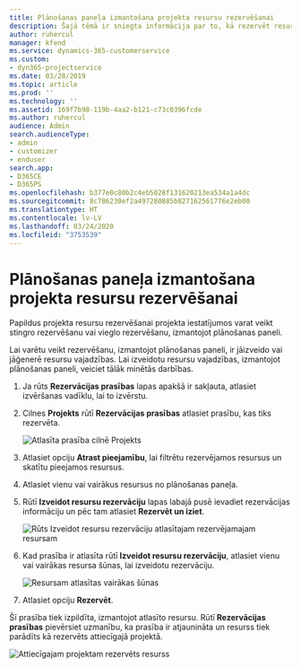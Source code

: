```yaml
---
title: Plānošanas paneļa izmantošana projekta resursu rezervēšanai
description: Šajā tēmā ir sniegta informācija par to, kā rezervēt resursus.
author: ruhercul
manager: kfend
ms.service: dynamics-365-customerservice
ms.custom:
- dyn365-projectservice
ms.date: 03/28/2019
ms.topic: article
ms.prod: ''
ms.technology: ''
ms.assetid: 169f7b98-119b-4aa2-b121-c73c0396fcde
ms.author: ruhercul
audience: Admin
search.audienceType:
- admin
- customizer
- enduser
search.app:
- D365CE
- D365PS
ms.openlocfilehash: b377e0c80b2c4eb5028f131620213ea534a1a4dc
ms.sourcegitcommit: 8c786230ef2a497280885b827162561776e2eb00
ms.translationtype: HT
ms.contentlocale: lv-LV
ms.lasthandoff: 03/24/2020
ms.locfileid: "3753539"
---
```

# <a name="use-the-schedule-board-to-book-project-resources"></a>Plānošanas paneļa izmantošana projekta resursu rezervēšanai

Papildus projekta resursu rezervēšanai projekta iestatījumos varat veikt stingro rezervēšanu vai vieglo rezervēšanu, izmantojot plānošanas paneli.

Lai varētu veikt rezervēšanu, izmantojot plānošanas paneli, ir jāizveido vai jāģenerē resursu vajadzības. Lai izveidotu resursu vajadzības, izmantojot plānošanas paneli, veiciet tālāk minētās darbības.

1. Ja rūts **Rezervācijas prasības** lapas apakšā ir sakļauta, atlasiet izvēršanas vadīklu, lai to izvērstu.
2. Cilnes **Projekts** rūtī **Rezervācijas prasības** atlasiet prasību, kas tiks rezervēta.

    ![Atlasīta prasība cilnē Projekts](media/Resource-Management-image73.png)

3. Atlasiet opciju **Atrast pieejamību**, lai filtrētu rezervējamos resursus un skatītu pieejamos resursus. 
4. Atlasiet vienu vai vairākus resursus no plānošanas paneļa. 
5. Rūtī **Izveidot resursu rezervāciju** lapas labajā pusē ievadiet rezervācijas informāciju un pēc tam atlasiet **Rezervēt un iziet**.

    ![Rūts Izveidot resursu rezervāciju atlasītajam rezervējamajam resursam](media/Resource-Management-image74.png)

6. Kad prasība ir atlasīta rūtī **Izveidot resursu rezervāciju**, atlasiet vienu vai vairākas resursa šūnas, lai izveidotu rezervāciju.

    ![Resursam atlasītas vairākas šūnas](media/Resource-Management-image75.png)

7. Atlasiet opciju **Rezervēt**.

Šī prasība tiek izpildīta, izmantojot atlasīto resursu. Rūtī **Rezervācijas prasības** pievērsiet uzmanību, ka prasība ir atjaunināta un resurss tiek parādīts kā rezervēts attiecīgajā projektā.

![Attiecīgajam projektam rezervēts resurss](media/Resource-Management-image76.png)
